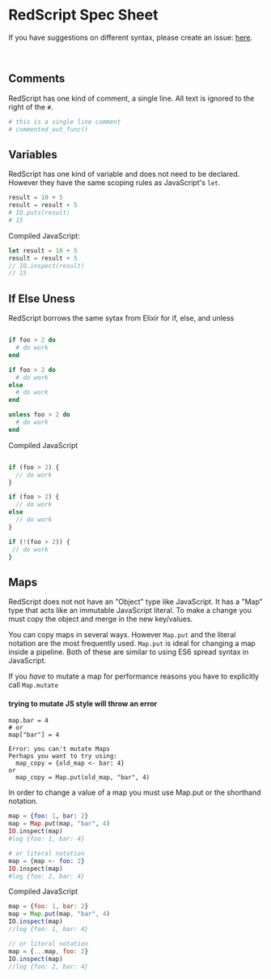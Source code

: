 # RedScript Spec Sheet

If you have suggestions on different syntax, please create
an issue: [here](https://github.com/AdamBrodzinski/RedScript/issues).

<br>

## Comments

RedScript has one kind of comment, a single line. All text is ignored to the right of the `#`.

```coffeescript
# this is a single line comment
# commented_out_func()
```


## Variables

RedScript has one kind of variable and does not need to be declared. 
However they have the same scoping rules as JavaScript's `let`. 

```elixir
result = 10 + 5
result = result + 5
# IO.puts(result)
# 15
```

Compiled JavaScript:
```javascript
let result = 10 + 5
result = result + 5
// IO.inspect(result)
// 15
```

## If Else Uness

RedScript borrows the same sytax from Elixir for if, else, and unless

```elixir

if foo > 2 do
  # do work
end

if foo > 2 do
  # do work
else
  # do work
end

unless foo > 2 do
  # do work
end
```

Compiled JavaScript

```javascript

if (foo > 2) {
  // do work
}

if (foo > 2) {
  // do work
else
  // do work
}

if (!(foo > 2)) {
 // do work
}
```


## Maps

RedScript does not not have an "Object" type like JavaScript. It has
a "Map" type that acts like an immutable JavaScript literal. To make a change
you must copy the object and merge in the new key/values. 

You can copy maps in several ways. However `Map.put` and the literal notation are
the most frequently used. `Map.put` is ideal for changing a map inside a pipeline.
Both of these are similar to using ES6 spread syntax in JavaScript.

If you *have* to mutate a map for performance reasons you have to explicitly
call `Map.mutate`




#### trying to mutate JS style will throw an error
```text
map.bar = 4
# or
map["bar"] = 4

Error: you can't mutate Maps
Perhaps you want to try using:
  map_copy = {old_map <- bar: 4}
or
  map_copy = Map.put(old_map, "bar", 4)
```

In order to change a value of a map you must use Map.put or the shorthand notation.

```elixir
map = {foo: 1, bar: 2}
map = Map.put(map, "bar", 4)
IO.inspect(map)
#log {foo: 1, bar: 4}

# or literal notation
map = {map <- foo: 2}
IO.inspect(map)
#log {foo: 2, bar: 4}
```

Compiled JavaScript

```javascript
map = {foo: 1, bar: 2}
map = Map.put(map, "bar", 4)
IO.inspect(map)
//log {foo: 1, bar: 4}

// or literal notation
map = {...map, foo: 2}
IO.inspect(map)
//log {foo: 2, bar: 4}
```

